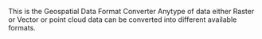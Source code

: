 This is the Geospatial Data Format Converter
Anytype of data either  Raster or Vector or point cloud data can be converted into different available formats.
